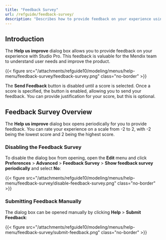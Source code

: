 ```yaml
---
title: "Feedback Survey"
url: /refguide/feedback-survey/
description: "Describes how to provide feedback on your experience using Studio Pro."
---
```


## Introduction

The **Help us improve** dialog box allows you to provide feedback on your experience with Studio Pro. This feedback is valuable for the Mendix team to understand user needs and improve the product.

{{< figure src="/attachments/refguide10/modeling/menus/help-menu/feedback-survey/feedback-survey.png" class="no-border" >}}

The **Send Feedback** button is disabled until a score is selected. Once a score is specified, the button is enabled, allowing you to send your feedback. You can provide justification for your score, but this is optional.

## Feedback Survey Overview

The **Help us improve** dialog box opens periodically for you to provide feedback. You can rate your experience on a scale from -2 to 2, with -2 being the lowest score and 2 being the highest score.

### Disabling the Feedback Survey

To disable the dialog box from opening, open the **Edit** menu and click **Preferences** > **Advanced** > **Feedback Survey** > **Show feedback survey periodically** and select **No**:

{{< figure src="/attachments/refguide10/modeling/menus/help-menu/feedback-survey/disable-feedback-survey.png" class="no-border" >}}

### Submitting Feedback Manually

The dialog box can be opened manually by clicking **Help** > **Submit Feedback**:

{{< figure src="/attachments/refguide10/modeling/menus/help-menu/feedback-survey/submit-feedback.png" class="no-border" >}}


